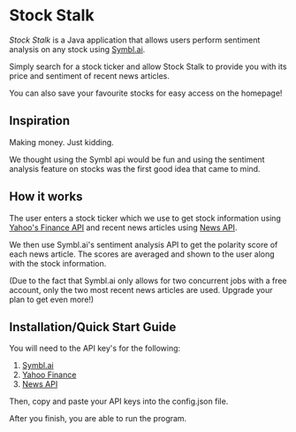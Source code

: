 # Stock Stalk
*Stock Stalk* is a Java application that allows users perform sentiment analysis on any stock using [Symbl.ai](https://symbl.ai/).

Simply search for a stock ticker and allow Stock Stalk to provide you with its price and sentiment of recent news articles.

You can also save your favourite stocks for easy access on the homepage!

## Inspiration
Making money. Just kidding. 

We thought using the Symbl api would be fun and using the sentiment analysis feature on stocks was the first good idea that came to mind.

## How it works
The user enters a stock ticker which we use to get stock information using [Yahoo's Finance API](https://www.yahoofinanceapi.com/) and recent news articles using [News API](https://newsapi.org/s/google-news-api). 

We then use Symbl.ai's sentiment analysis API to get the polarity score of each news article. The scores are averaged and shown to the user along with the stock information.

(Due to the fact that Symbl.ai only allows for two concurrent jobs with a free account, only the two most recent news articles are used. Upgrade your plan to get even more!)

## Installation/Quick Start Guide

You will need to the API key's for the following:
1. [Symbl.ai](https://docs.symbl.ai/docs/developer-tools/authentication)
2. [Yahoo Finance](https://www.yahoofinanceapi.com/dashboard)
3. [News API](https://newsapi.org/register)

Then, copy and paste your API keys into the config.json file.

After you finish, you are able to run the program. 

